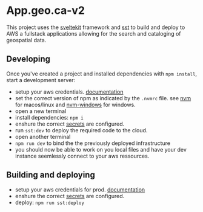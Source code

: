 # App.geo.ca-v2

This project uses the [sveltekit](https://kit.svelte.dev/) framework and [sst](https://sst.dev/) to build and deploy to AWS a fullstack applications allowing for the search and cataloging of geospatial data.

## Developing

Once you've created a project and installed dependencies with `npm install`, start a development server:

- setup your aws credentials. [documentation](https://docs.aws.amazon.com/cli/latest/userguide/cli-configure-files.html)
- set the correct version of npm as indicated by the `.nvmrc` file. see [nvm](https://github.com/nvm-sh/nvm) for macos/linux and [nvm-windows](https://github.com/coreybutler/nvm-windows) for windows.
- open a new terminal
- install dependencies: `npm i`
- enshure the correct [secrets](https://sst.dev/chapters/handling-secrets-in-sst.html) are configured.
- run `sst:dev` to deploy the required code to the cloud.
- open another terminal
- `npm run dev` to bind the the previously deployed infrastructure
- you should now be able to work on you local files and have your dev instance seemlessly connect to your aws ressources.

## Building and deploying

- setup your aws credentials for prod. [documentation](https://docs.aws.amazon.com/cli/latest/userguide/cli-configure-files.html)
- enshure the correct [secrets](https://sst.dev/chapters/handling-secrets-in-sst.html) are configured.
- deploy: `npm run sst:deploy`
